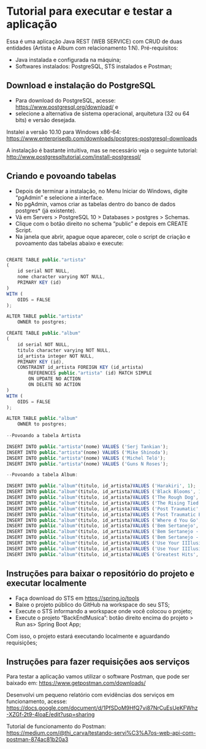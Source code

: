 # Tutorial para executar e testar a aplicação

Essa é uma aplicação Java REST (WEB SERVICE) com CRUD de duas entidades (Artista e Album com relacionamento 1:N). 
Pré-requisitos:
*	Java instalada e configurada na máquina;
*	Softwares instalados: PostgreSQL, STS instalados e Postman;


## Download e instalação do PostgreSQL ##

*	Para download do PostgreSQL, acesse: https://www.postgresql.org/download/ e 
*	selecione a alternativa de sistema operacional, arquitetura (32 ou 64 bits) e versão desejada. 

Instalei a versão 10.10 para Windows x86-64: https://www.enterprisedb.com/downloads/postgres-postgresql-downloads

A instalação é bastante intuitiva, mas se necessário veja o seguinte tutorial: http://www.postgresqltutorial.com/install-postgresql/

## Criando e povoando tabelas ##

*	Depois de terminar a instalação, no Menu Iniciar do Windows, digite “pgAdmin” e selecione a interface. 
*	No pgAdmin, vamos criar as tabelas dentro do banco de dados postgres* (já existente).
*	Vá em Servers > PostgreSQL 10 > Databases > postgres > Schemas. 
*	Clique com o botão direito no schema “public” e depois em CREATE Script.
*	Na janela que abrir, apague oque aparecer, cole o script de criação e povoamento das tabelas abaixo e execute:



```javascript

CREATE TABLE public."artista"
(
    id serial NOT NULL,
    nome character varying NOT NULL,
    PRIMARY KEY (id)
)
WITH (
    OIDS = FALSE
);

ALTER TABLE public."artista"
    OWNER to postgres;

CREATE TABLE public."album"
(
    id serial NOT NULL,
    titulo character varying NOT NULL,
    id_artista integer NOT NULL,
    PRIMARY KEY (id),
    CONSTRAINT id_artista FOREIGN KEY (id_artista)
        REFERENCES public."artista" (id) MATCH SIMPLE
        ON UPDATE NO ACTION
        ON DELETE NO ACTION
)
WITH (
    OIDS = FALSE
);

ALTER TABLE public."album"
    OWNER to postgres;
	
--Povoando a tabela Artista

INSERT INTO public."artista"(nome) VALUES ('Serj Tankian');
INSERT INTO public."artista"(nome) VALUES ('Mike Shinoda');
INSERT INTO public."artista"(nome) VALUES ('Michel Teló');
INSERT INTO public."artista"(nome) VALUES ('Guns N Roses');

--Povoando a tabela Album:

INSERT INTO public."album"(titulo, id_artista)VALUES ('Harakiri', 1);
INSERT INTO public."album"(titulo, id_artista)VALUES ('Black Blooms', 1);
INSERT INTO public."album"(titulo, id_artista)VALUES ('The Rough Dog', 1);
INSERT INTO public."album"(titulo, id_artista)VALUES ('The Rising Tied', 2);
INSERT INTO public."album"(titulo, id_artista)VALUES ('Post Traumatic', 2);
INSERT INTO public."album"(titulo, id_artista)VALUES ('Post Traumatic EP', 2);
INSERT INTO public."album"(titulo, id_artista)VALUES ('Where d You Go', 2);
INSERT INTO public."album"(titulo, id_artista)VALUES ('Bem Sertanejo', 3);
INSERT INTO public."album"(titulo, id_artista)VALUES ('Bem Sertanejo - O Show (Ao vivo)', 3);
INSERT INTO public."album"(titulo, id_artista)VALUES ('Bem Sertanejo - (1ª Temporada) - EP', 3);
INSERT INTO public."album"(titulo, id_artista)VALUES ('Use Your IIIlusion I', 4);
INSERT INTO public."album"(titulo, id_artista)VALUES ('Use Your IIIlusion II', 4);
INSERT INTO public."album"(titulo, id_artista)VALUES ('Greatest Hits', 4);

```

## Instruções para baixar o repositório do projeto e executar localmente ## 

*	Faça download do STS em https://spring.io/tools 
*	Baixe o projeto público do GitHub na workspace do seu STS; 
*	Execute o STS informando a workspace onde você colocou o projeto; 
*	Execute o projeto “BackEndMusica”: botão direito encima do projeto > Run as> Spring Boot App;
 
Com isso, o projeto estará executando localmente e aguardando requisições;

## Instruções para fazer requisições aos serviços ## 

Para testar a aplicação vamos utilizar o software Postman, que pode ser baixado em: https://www.getpostman.com/downloads/

Desenvolvi um pequeno relatório com evidências dos serviços em funcionamento, acesse: https://docs.google.com/document/d/1PfSDoM9HfQ7vi87NrCuEsUeKFWhz-XZGf-2t9-4loaE/edit?usp=sharing

Tutorial de funcionamento do Postman:
https://medium.com/@thi_carva/testando-servi%C3%A7os-web-api-com-postman-874ac81b20a3


